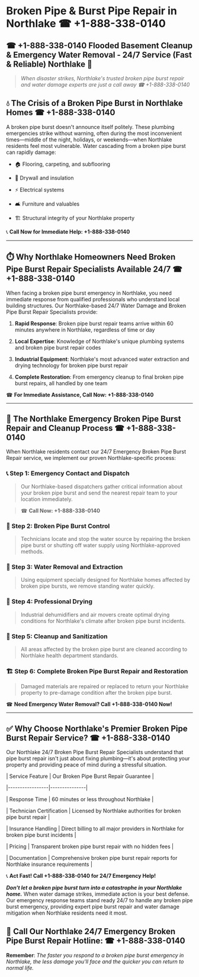 # Broken Pipe & Burst Pipe Repair in Northlake ☎ +1-888-338-0140  
## ☎ +1-888-338-0140 Flooded Basement Cleanup & Emergency Water Removal - 24/7 Service (Fast & Reliable) Northlake 🚨  

> *When disaster strikes, Northlake's trusted broken pipe burst repair and water damage experts are just a call away ☎ +1-888-338-0140*  

## 💧 The Crisis of a Broken Pipe Burst in Northlake Homes ☎ +1-888-338-0140  

A broken pipe burst doesn't announce itself politely. These plumbing emergencies strike without warning, often during the most inconvenient times—middle of the night, holidays, or weekends—when Northlake residents feel most vulnerable. Water cascading from a broken pipe burst can rapidly damage:  

* 🏠 Flooring, carpeting, and subflooring  
* 🧱 Drywall and insulation  
* ⚡ Electrical systems  
* 🛋️ Furniture and valuables  
* 🏗️ Structural integrity of your Northlake property  

📞 **Call Now for Immediate Help: +1-888-338-0140**  

---  

## ⏱️ Why Northlake Homeowners Need Broken Pipe Burst Repair Specialists Available 24/7 ☎ +1-888-338-0140  

When facing a broken pipe burst emergency in Northlake, you need immediate response from qualified professionals who understand local building structures. Our Northlake-based 24/7 Water Damage and Broken Pipe Burst Repair Specialists provide:  

1. **Rapid Response**: Broken pipe burst repair teams arrive within 60 minutes anywhere in Northlake, regardless of time or day  
2. **Local Expertise**: Knowledge of Northlake's unique plumbing systems and broken pipe burst repair codes  
3. **Industrial Equipment**: Northlake's most advanced water extraction and drying technology for broken pipe burst repair  
4. **Complete Restoration**: From emergency cleanup to final broken pipe burst repairs, all handled by one team  

☎ **For Immediate Assistance, Call Now: +1-888-338-0140**  

---  

## 🔧 The Northlake Emergency Broken Pipe Burst Repair and Cleanup Process ☎ +1-888-338-0140  

When Northlake residents contact our 24/7 Emergency Broken Pipe Burst Repair service, we implement our proven Northlake-specific process:  

### 📞 Step 1: Emergency Contact and Dispatch  
> Our Northlake-based dispatchers gather critical information about your broken pipe burst and send the nearest repair team to your location immediately.  
> ☎ **Call Now: +1-888-338-0140**  

### 🚿 Step 2: Broken Pipe Burst Control  
> Technicians locate and stop the water source by repairing the broken pipe burst or shutting off water supply using Northlake-approved methods.  

### 🌊 Step 3: Water Removal and Extraction  
> Using equipment specially designed for Northlake homes affected by broken pipe bursts, we remove standing water quickly.  

### 💨 Step 4: Professional Drying  
> Industrial dehumidifiers and air movers create optimal drying conditions for Northlake's climate after broken pipe burst incidents.  

### 🧼 Step 5: Cleanup and Sanitization  
> All areas affected by the broken pipe burst are cleaned according to Northlake health department standards.  

### 🏗️ Step 6: Complete Broken Pipe Burst Repair and Restoration  
> Damaged materials are repaired or replaced to return your Northlake property to pre-damage condition after the broken pipe burst.  

☎ **Need Emergency Water Removal? Call +1-888-338-0140 Now!**  

---  

## ✅ Why Choose Northlake's Premier Broken Pipe Burst Repair Service? ☎ +1-888-338-0140  

Our Northlake 24/7 Broken Pipe Burst Repair Specialists understand that pipe burst repair isn't just about fixing plumbing—it's about protecting your property and providing peace of mind during a stressful situation.  

| Service Feature | Our Broken Pipe Burst Repair Guarantee |  
|-----------------|---------------|  
| Response Time | 60 minutes or less throughout Northlake |  
| Technician Certification | Licensed by Northlake authorities for broken pipe burst repair |  
| Insurance Handling | Direct billing to all major providers in Northlake for broken pipe burst incidents |  
| Pricing | Transparent broken pipe burst repair with no hidden fees |  
| Documentation | Comprehensive broken pipe burst repair reports for Northlake insurance requirements |  

📞 **Act Fast! Call +1-888-338-0140 for 24/7 Emergency Help!**  

***Don't let a broken pipe burst turn into a catastrophe in your Northlake home.*** When water damage strikes, immediate action is your best defense. Our emergency response teams stand ready 24/7 to handle any broken pipe burst emergency, providing expert pipe burst repair and water damage mitigation when Northlake residents need it most.  

## 📱 Call Our Northlake 24/7 Emergency Broken Pipe Burst Repair Hotline: ☎ +1-888-338-0140  

**Remember**: *The faster you respond to a broken pipe burst emergency in Northlake, the less damage you'll face and the quicker you can return to normal life.*
